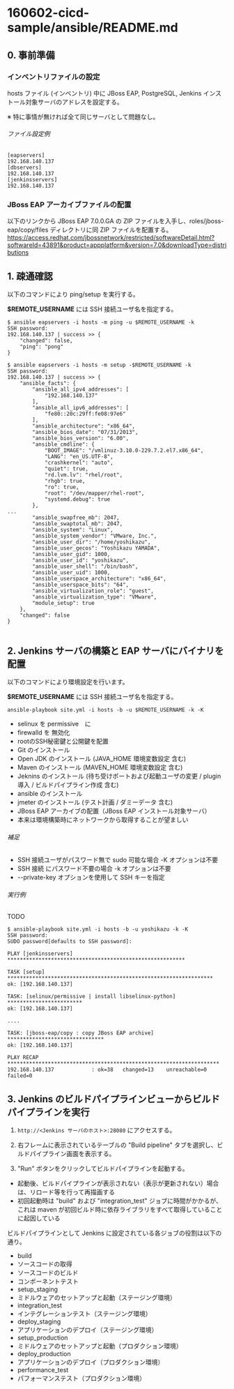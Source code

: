 # 160602-cicd-sample/ansible/README.md

## 0. 事前準備
### インベントリファイルの設定
hosts ファイル (インベントリ) 中に JBoss EAP, PostgreSQL, Jenkins インストール対象サーバのアドレスを設定する。

※ 特に事情が無ければ全て同じサーバとして問題なし。

###### ファイル設定例

```
[eapservers]
192.168.140.137
[dbservers]
192.168.140.137
[jenkinsservers]
192.168.140.137
```

### JBoss EAP アーカイブファイルの配置

以下のリンクから JBoss EAP 7.0.0.GA の ZIP ファイルを入手し、roles/jboss-eap/copy/files ディレクトリに同 ZIP ファイルを配置する。
https://access.redhat.com/jbossnetwork/restricted/softwareDetail.html?softwareId=43891&product=appplatform&version=7.0&downloadType=distributions

## 1. 疎通確認

以下のコマンドにより ping/setup を実行する。

__$REMOTE_USERNAME__ には SSH 接続ユーザ名を指定する。

```
$ ansible eapservers -i hosts -m ping -u $REMOTE_USERNAME -k
SSH password:
192.168.140.137 | success >> {
    "changed": false,
    "ping": "pong"
}

$ ansible eapservers -i hosts -m setup -$REMOTE_USERNAME -k
SSH password:
192.168.140.137 | success >> {
    "ansible_facts": {
        "ansible_all_ipv4_addresses": [
            "192.168.140.137"
        ],
        "ansible_all_ipv6_addresses": [
            "fe80::20c:29ff:fe08:97e6"
        ],
        "ansible_architecture": "x86_64",
        "ansible_bios_date": "07/31/2013",
        "ansible_bios_version": "6.00",
        "ansible_cmdline": {
            "BOOT_IMAGE": "/vmlinuz-3.10.0-229.7.2.el7.x86_64",
            "LANG": "en_US.UTF-8",
            "crashkernel": "auto",
            "quiet": true,
            "rd.lvm.lv": "rhel/root",
            "rhgb": true,
            "ro": true,
            "root": "/dev/mapper/rhel-root",
            "systemd.debug": true
        },
...
        "ansible_swapfree_mb": 2047,
        "ansible_swaptotal_mb": 2047,
        "ansible_system": "Linux",
        "ansible_system_vendor": "VMware, Inc.",
        "ansible_user_dir": "/home/yoshikazu",
        "ansible_user_gecos": "Yoshikazu YAMADA",
        "ansible_user_gid": 1000,
        "ansible_user_id": "yoshikazu",
        "ansible_user_shell": "/bin/bash",
        "ansible_user_uid": 1000,
        "ansible_userspace_architecture": "x86_64",
        "ansible_userspace_bits": "64",
        "ansible_virtualization_role": "guest",
        "ansible_virtualization_type": "VMware",
        "module_setup": true
    },
    "changed": false
}


```

## 2. Jenkins サーバの構築と EAP サーバにバイナリを配置
以下のコマンドにより環境設定を行います。

__$REMOTE_USERNAME__ には SSH 接続ユーザ名を指定する。

```
ansible-playbook site.yml -i hosts -b -u $REMOTE_USERNAME -k -K
```
 - selinux を permissive　に
 - firewalld を 無効化
 - rootのSSH秘密鍵と公開鍵を配置
 - Git のインストール
 - Open JDK のインストール (JAVA\_HOME 環境変数設定 含む)
 - Maven のインストール (MAVEN\_HOME 環境変数設定 含む)
 - Jeknins のインストール (待ち受けポートおよび起動ユーザの変更 / plugin導入 / ビルドパイプライン作成 含む)
 - ansible のインストール
 - jmeter のインストール (テスト計画 / ダミーデータ 含む)
 - JBoss EAP アーカイブの配置（JBoss EAP インストール対象サーバ）
  - 本来は環境構築時にネットワークから取得することが望ましい

###### 補足

 - SSH 接続ユーザがパスワード無で sudo 可能な場合 -K オプションは不要
 - SSH 接続 にパスワード不要の場合 -k オプションは不要
 - --private-key オプションを使用して SSH キーを指定

###### 実行例
TODO
```  
$ ansible-playbook site.yml -i hosts -b -u yoshikazu -k -K
SSH password:
SUDO password[defaults to SSH password]:

PLAY [jenkinsservers] *********************************************************

TASK [setup] ******************************************************************
ok: [192.168.140.137]

TASK: [selinux/permissive | install libselinux-python] ************************
ok: [192.168.140.137]

....

TASK: [jboss-eap/copy : copy JBoss EAP archive] ******************************* 	
ok: [192.168.140.137]

PLAY RECAP ********************************************************************
192.168.140.137            : ok=38   changed=13    unreachable=0    failed=0   
```

## 3. Jenkins のビルドパイプラインビューからビルドパイプラインを実行

1. `http://<Jenkins サーバのホスト>:28080` にアクセスする。

1. 右フレームに表示されているテーブルの "Build pipeline" タブを選択し、ビルドパイプライン画面を表示する。

1. "Run" ボタンをクリックしてビルドパイプラインを起動する。
 - 起動後、ビルドパイプラインが表示されない（表示が更新されない）場合は、リロード等を行って再描画する
 - 初回起動時は "build" および "integration_test" ジョブに時間がかかるが、これは maven が初回ビルド時に依存ライブラリをすべて取得していることに起因している

ビルドパイプラインとして Jenkins に設定されている各ジョブの役割は以下の通り。
- build
 - ソースコードの取得
 - ソースコードのビルド
 - コンポーネントテスト
- setup_staging
 - ミドルウェアのセットアップと起動（ステージング環境）
- integration_test
 - インテグレーションテスト（ステージング環境）
- deploy_staging
 - アプリケーションのデプロイ（ステージング環境）
- setup_production
 - ミドルウェアのセットアップと起動（プロダクション環境）
- deploy_production
 - アプリケーションのデプロイ（プロダクション環境）
- performance_test
 - パフォーマンステスト（プロダクション環境）
